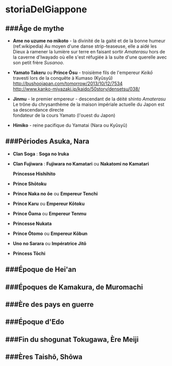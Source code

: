 storiaDelGiappone
=================

###Âge de mythe
--------------------
* __Ame no uzume no mikoto__ - la divinité de la gaité et de la bonne humeur<br>
  (ref.wikipedia) Au moyen d'une danse strip-teaseuse, elle a aidé les Dieux à ramener la lumière sur terre en faisant sortir _Amaterasu_ hors de la caverne d'Iwayado où elle s'est réfugiée à la suite d'une querelle avec son petit frère _Susanoo_.

* __Yamato Takeru__ ou __Prince Ōsu__ - troisième fils de l'empereur _Keikō_<br>
  travesti lors de la conquête à Kumaso (Kyûsyû) <br>
  http://bushoojapan.com/tomorrow/2013/10/12/7534 <br>
  http://www.kanko-miyazaki.jp/kaido/50story/densetsu/038/
  

* __Jinmu__ - le premier empereur - descendant de la déité shinto _Amaterasu_ <br>
  Le trône du chrysanthème de la maison impériale actuelle du Japon est sa descendance directe <br>
  fondateur de la cours Yamato (l'ouest du Japon)


* __Himiko__ - reine pacifique du Yamatai (Nara ou Kyûsyû)


###Périodes Asuka, Nara
--------------------
* __Clan Soga__ : __Soga no Iruka__

* __Clan Fujiwara__ : __Fujiwara no Kamatari__ ou __Nakatomi no Kamatari__

  __Princesse Hishihito__

* __Prince Shōtoku__

* __Prince Naka no ôe__ ou __Empereur Tenchi__

* __Prince Karu__ ou __Empereur Kōtoku__

* __Prince Ōama__ ou __Empereur Tenmu__

* __Princesse Nukata__

* __Prince Ōtomo__ ou __Empereur Kōbun__

* __Uno no Sarara__ ou __Impératrice Jitō__

* __Princess Tōchi__


###Époque de Hei'an
--------------------

###Époques de Kamakura, de Muromachi
----------------------------------------

###Ère des pays en guerre
----------------------------------------

###Époque d'Edo
--------------------

###Fin du shogunat Tokugawa, Ère Meiji
----------------------------------------

###Ères Taishō, Shōwa
--------------------
